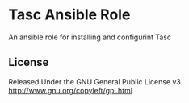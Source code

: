# Tasc Ansible Role

An ansible role for installing and configurint Tasc

## License

Released Under the GNU General Public License v3 
http://www.gnu.org/copyleft/gpl.html
